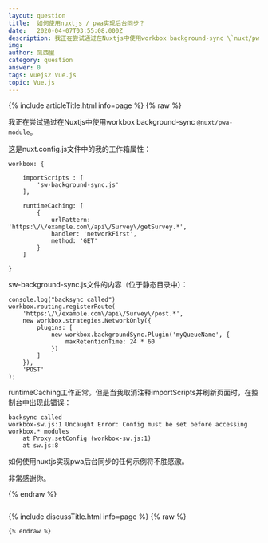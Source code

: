 ```yaml
---
layout: question
title:  如何使用nuxtjs / pwa实现后台同步？
date:   2020-04-07T03:55:08.000Z
description: 我正在尝试通过在Nuxtjs中使用workbox background-sync \`nuxt/pwa-module。这是nuxt.config.js文...
img: 
author: 凯西里
category: question
answer: 0
tags: vuejs2 Vue.js
topic: Vue.js
---
```

<div class="article-root">
  <div class="article">
    {% include articleTitle.html info=page %}
    {% raw %}
    <div class="article-content"><p><font style="vertical-align: inherit;"><font style="vertical-align: inherit;">我正在尝试通过在Nuxtjs中使用workbox background-sync </font></font><code>@nuxt/pwa-module</code><font style="vertical-align: inherit;"><font style="vertical-align: inherit;">。</font></font></p>

<p><font style="vertical-align: inherit;"><font style="vertical-align: inherit;">这是nuxt.config.js文件中的我的工作箱属性：</font></font></p>

<pre><code>workbox: {<font></font>
<font></font>
    importScripts : [<font></font>
        'sw-background-sync.js'<font></font>
    ],<font></font>
<font></font>
    runtimeCaching: [<font></font>
        {<font></font>
            urlPattern: 'https:\/\/example.com\/api\/Survey\/getSurvey.*',<font></font>
            handler: 'networkFirst',<font></font>
            method: 'GET'<font></font>
        }<font></font>
    ]<font></font>
<font></font>
}<font></font>
</code></pre>

<p><font style="vertical-align: inherit;"><font style="vertical-align: inherit;">sw-background-sync.js文件的内容（位于静态目录中）：</font></font></p>

<pre><code>console.log("backsync called")<font></font>
workbox.routing.registerRoute(<font></font>
    'https:\/\/example.com\/api\/Survey\/post.*',<font></font>
    new workbox.strategies.NetworkOnly({<font></font>
        plugins: [<font></font>
            new workbox.backgroundSync.Plugin('myQueueName', {<font></font>
                maxRetentionTime: 24 * 60<font></font>
            })<font></font>
        ]<font></font>
    }),<font></font>
    'POST'<font></font>
);<font></font>
</code></pre>

<p><font style="vertical-align: inherit;"><font style="vertical-align: inherit;">runtimeCaching工作正常。</font><font style="vertical-align: inherit;">但是当我取消注释importScripts并刷新页面时，在控制台中出现此错误：</font></font></p>

<pre><code>backsync called<font></font>
workbox-sw.js:1 Uncaught Error: Config must be set before accessing workbox.* modules<font></font>
    at Proxy.setConfig (workbox-sw.js:1)<font></font>
    at sw.js:8<font></font>
</code></pre>

<p><font style="vertical-align: inherit;"><font style="vertical-align: inherit;">如何使用nuxtjs实现pwa后台同步的任何示例将不胜感激。</font></font></p>

<p><font style="vertical-align: inherit;"><font style="vertical-align: inherit;">非常感谢你。</font></font></p></div>
    {% endraw %}
  </div>
  <p style="height: 0;width:0;overflow: hidden;"> 第4140篇《如何使用nuxtjs / pwa实现后台同步？》来自Winter(https://github.com/aiyld/aiyld.github.io)的站点</p>
  <div class="discuss-wrapper">
    {% include discussTitle.html info=page %}
    {% raw %}
    
    {% endraw %}
  </div>
<div>
